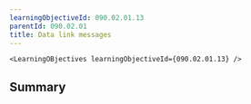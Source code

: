 ```yaml
---
learningObjectiveId: 090.02.01.13
parentId: 090.02.01
title: Data link messages
---
```


```tsx eval
<LearningOBjectives learningObjectiveId={090.02.01.13} />
```

## Summary
